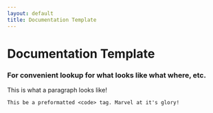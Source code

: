 ```yaml
---
layout: default
title: Documentation Template
---
```


# Documentation Template

### For convenient lookup for what looks like what where, etc.

This is what a paragraph looks like!

    This be a preformatted <code> tag. Marvel at it's glory!

